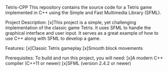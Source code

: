 Tetris-CPP
This repository contains the source code for a Tetris game implemented in C++ using the Simple and Fast Multimedia Library (SFML).

Project Description:
[x]This project is a simple, yet challenging implementation of the classic game Tetris. It uses SFML to handle the graphical interface and user input. It serves as a great example of how to use C++ along with SFML to develop a game.

Features:
[x]Classic Tetris gameplay
[x]Smooth block movements

Prerequisites:
To build and run this project, you will need:
[x]A modern C++ compiler (C++11 or newer)
[x]SFML (version 2.4.2 or newer)